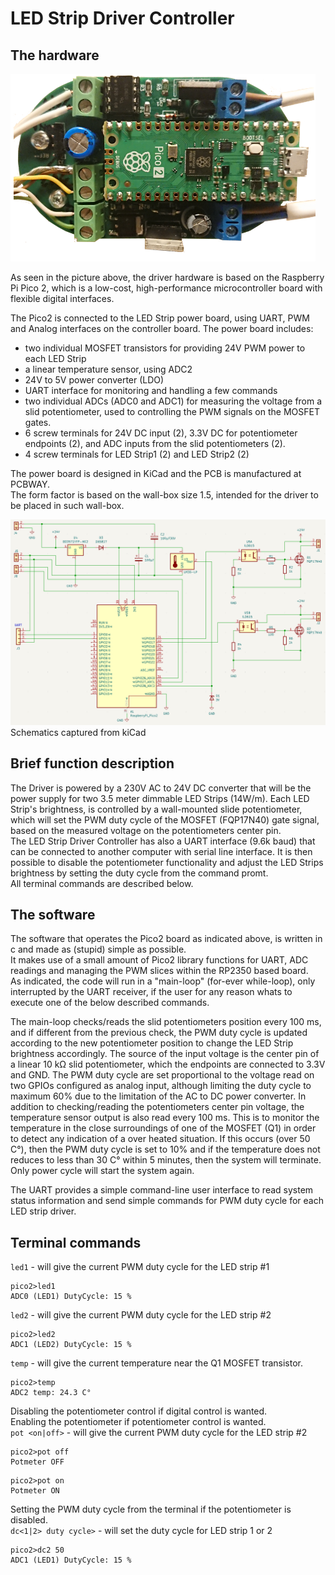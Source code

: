 # LED Strip Driver Controller
## The hardware  
<img src="images/pico2-LED-driver1MB.png" height="300">  

As seen in the picture above, the driver hardware is based on the Raspberry Pi Pico 2, which is a low-cost, high-performance microcontroller board with flexible digital interfaces.  

The Pico2 is connected to the LED Strip power board, using UART, PWM and Analog interfaces on the controller board.
The power board includes:  
- two individual MOSFET transistors for providing 24V PWM power to each LED Strip
- a linear temperature sensor, using ADC2
- 24V to 5V power converter (LDO)
- UART interface for monitoring and handling a few commands
- two individual ADCs (ADC0 and ADC1) for measuring the voltage from a slid potentiometer, used to controlling the PWM signals on the MOSFET gates.
- 6 screw terminals for 24V DC input (2), 3.3V DC for potentiometer endpoints (2), and ADC inputs from the slid potentiometers (2).
- 4 screw terminals for LED Strip1 (2) and LED Strip2 (2)  

The power board is designed in KiCad and the PCB is manufactured at PCBWAY.  
The form factor is based on the wall-box size 1.5, intended for the driver to be placed in such wall-box.  

<img src="images/LEDstripDrv-Sch.PNG">  
Schematics captured from kiCad  


## Brief function description
The Driver is powered by a 230V AC to 24V DC converter that will be the power supply for two 3.5 meter dimmable LED Strips (14W/m). Each LED Strip's brightness, is controlled by a wall-mounted slide potentiometer, which will set the PWM duty cycle of the MOSFET (FQP17N40) gate signal, based on the measured voltage on the potentiometers center pin.  
The LED Strip Driver Controller has also a UART interface (9.6k baud) that can be connected to another computer with serial line interface. It is then  possible to disable the potentiometer functionality and adjust the LED Strips brightness by setting the duty cycle from the command promt.  
All terminal commands are described below.  


## The software
The software that operates the Pico2 board as indicated above, is written in c and made as (stupid) simple as possible.  
It makes use of a small amount of Pico2 library functions for UART, ADC readings and managing the PWM slices within the RP2350 based board.  
As indicated, the code will run in a "main-loop" (for-ever while-loop), only interrupted by the UART receiver, if the user for any reason whats to execute one of the below described commands.  

The main-loop checks/reads the slid potentiometers position every 100 ms, and if different from the previous check, the PWM duty cycle is updated according to the new potentiometer position to change the LED Strip brightness accordingly. The source of the input voltage is the center pin of a linear 10 kΩ slid potentiometer, which the endpoints are connected to 3.3V and GND. The PWM duty cycle are set proportional to the voltage read on two GPIOs configured as analog input, although limiting the duty cycle to maximum 60% due to the limitation of the AC to DC power converter.  In addition to checking/reading the potentiometers center pin voltage, the temperature sensor output is also read every 100 ms. This is to monitor the temperature in the close surroundings of one of the MOSFET (Q1) in order to detect any indication of a over heated situation. If this occurs (over 50 C°), then the PWM duty cycle is set to 10% and if the temperature does not reduces to less than 30 C° within 5 minutes, then the system will terminate. Only power cycle will start the system again.

The UART provides a simple command-line user interface to read system status information and send simple commands for PWM duty cycle for each LED strip driver.

## Terminal commands
```led1```  - will give the current PWM duty cycle for the LED strip #1
```
pico2>led1  
ADC0 (LED1) DutyCycle: 15 %  
```  
```led2```  - will give the current PWM duty cycle for the LED strip #2
```
pico2>led2  
ADC1 (LED2) DutyCycle: 15 %  
```  
```temp```  - will give the current temperature near the Q1 MOSFET transistor.  
```
pico2>temp
ADC2 temp: 24.3 C°  
```  
Disabling the potentiometer control if digital control is wanted.  
Enabling the potentiometer if potentiometer control is wanted.  
```pot <on|off>```  - will give the current PWM duty cycle for the LED strip #2
```
pico2>pot off
Potmeter OFF  
```  
```
pico2>pot on
Potmeter ON  
```  
Setting the PWM duty cycle from the terminal if the potentiometer is disabled.  
```dc<1|2> duty cycle>```  - will set the duty cycle for LED strip 1 or 2
```
pico2>dc2 50
ADC1 (LED1) DutyCycle: 15 %  
```  
